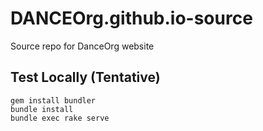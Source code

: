 # DANCEOrg.github.io-source
Source repo for DanceOrg website

## Test Locally (Tentative)
```
gem install bundler
bundle install
bundle exec rake serve
``` 
